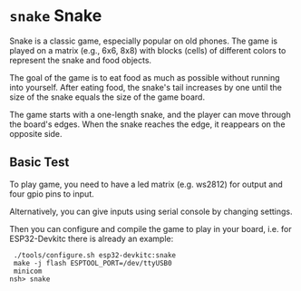 # `snake` Snake

Snake is a classic game, especially popular on old phones. The game is
played on a matrix (e.g., 6x6, 8x8) with blocks (cells) of different
colors to represent the snake and food objects.

The goal of the game is to eat food as much as possible without running
into yourself. After eating food, the snake's tail increases by one
until the size of the snake equals the size of the game board.

The game starts with a one-length snake, and the player can move through
the board's edges. When the snake reaches the edge, it reappears on the
opposite side.

## Basic Test

To play game, you need to have a led matrix (e.g. ws2812) for output and
four gpio pins to input.

Alternatively, you can give inputs using serial console by changing
settings.

Then you can configure and compile the game to play in your board, i.e.
for ESP32-Devkitc there is already an example:

     ./tools/configure.sh esp32-devkitc:snake
     make -j flash ESPTOOL_PORT=/dev/ttyUSB0
     minicom
    nsh> snake
